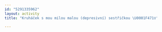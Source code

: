 ```yaml
---
id: "5291335962"
layout: activity
title: "Kruháček s mou milou malou (depresivní) sestřičkou \U0001F471‍♀️"

---
```

